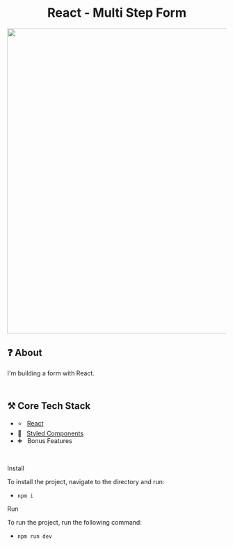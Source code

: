 <h1 align="center">
   React - Multi Step Form
</h1>

<p align="center">
  <img src="https://github.com/ozkannbuyuk/react-multi-step-form/assets/111967202/37c9c0b2-831e-4be9-9a6c-cbd202cfe571" width="700" />
</p>

<h2>
❓ About
</h2>

I'm building a form with React.

<h2>
<br />
⚒️ Core Tech Stack
</h2>

- ⭐️ &nbsp; [React](https://vitejs.dev)
- 💛 &nbsp; [Styled Components](https://styled-components.com)
- ➕ &nbsp; Bonus Features

<br />

Install

To install the project, navigate to the directory and run:

- `npm i`

Run

To run the project, run the following command:

- `npm run dev`
